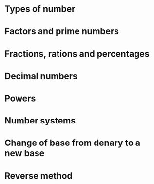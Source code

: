 
# Types of number

# Factors and prime numbers

# Fractions, rations and percentages

# Decimal numbers
# Powers
# Number systems
# Change of base from denary to a new base
# Reverse method
